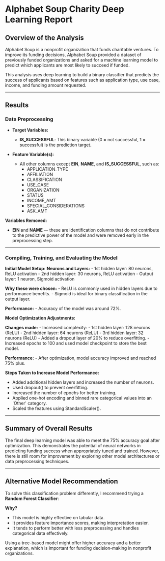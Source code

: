 ﻿


# Alphabet Soup Charity Deep Learning Report

## Overview of the Analysis

Alphabet Soup is a nonprofit organization that funds charitable ventures. To improve its funding decisions, Alphabet Soup provided a dataset of previously funded organizations and asked for a machine learning model to predict which applicants are most likely to succeed if funded.

This analysis uses deep learning to build a binary classifier that predicts the success of applicants based on features such as application type, use case, income, and funding amount requested.

---

## Results

### Data Preprocessing

- **Target Variables:**
  - **IS_SUCCESSFUL**: This binary variable (0 = not successful, 1 = successful) is the prediction target.

- **Feature Variable(s):**
  - All other columns except **EIN**, **NAME**, and **IS_SUCCESSFUL**, such as:
    - APPLICATION_TYPE
    - AFFILIATION
    - CLASSIFICATION
    - USE_CASE
    - ORGANIZATION
    - STATUS
    - INCOME_AMT
    - SPECIAL_CONSIDERATIONS
    - ASK_AMT

 **Variables Removed:**
  - **EIN** and **NAME** — these are identification columns that do not contribute to the predictive power of the model and were removed early in the preprocessing step.

---

### Compiling, Training, and Evaluating the Model

**Initial Model Setup:**
   **Neurons and Layers:**
    - 1st hidden layer: 80 neurons, ReLU activation
    - 2nd hidden layer: 30 neurons, ReLU activation
    - Output layer: 1 neuron, Sigmoid activation
  
  **Why these were chosen:**
    - ReLU is commonly used in hidden layers due to performance benefits.
    - Sigmoid is ideal for binary classification in the output layer.
  
   **Performance:**
    - Accuracy of the model was around 72%.

 **Model Optimization Adjustments:**
   
   **Changes made:**
		    - Increased complexity:
		    - 1st hidden layer: 128 neurons (ReLU)
		    - 2nd hidden layer: 64 neurons (ReLU)
		    - 3rd hidden layer: 32 neurons (ReLU)
			- Added a dropout layer of 20% to reduce 	 			overfitting.
			- Increased epochs to 100 and used model checkpoint to store the best model.
   
   **Performance:**
		    - After optimization, model accuracy improved and reached 75% plus.

 **Steps Taken to Increase Model Performance:**
  - Added additional hidden layers and increased the number of neurons.
  - Used dropout() to prevent overfitting.
  - Increased the number of epochs for better training.
  - Applied one-hot encoding and binned rare categorical values into an 'Other' category.
  - Scaled the features using StandardScaler().

---

## Summary of Overall Results

The final deep learning model was able to meet the 75% accuracy goal after optimization. This demonstrates the potential of neural networks in predicting funding success when appropriately tuned and trained. However, there is still room for improvement by exploring other model architectures or data preprocessing techniques.

---

## Alternative Model Recommendation

To solve this classification problem differently, I recommend trying a **Random Forest Classifier**:

 **Why?**
  - This model is highly effective on tabular data.
  - It provides feature importance scores, making interpretation easier.
  - It tends to perform better with less preprocessing and handles categorical data effectively.

Using a tree-based model might offer higher accuracy and a better explanation, which is important for funding decision-making in nonprofit organizations.
